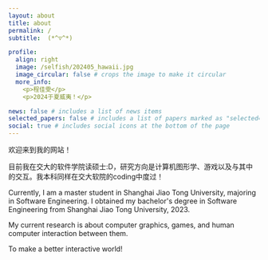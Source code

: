 ```yaml
---
layout: about
title: about
permalink: /
subtitle:  (*^▽^*)

profile:
  align: right
  image: /selfish/202405_hawaii.jpg
  image_circular: false # crops the image to make it circular
  more_info: 
    <p>程佳雯</p>
    <p>2024于夏威夷！</p>

news: false # includes a list of news items
selected_papers: false # includes a list of papers marked as "selected={true}"
social: true # includes social icons at the bottom of the page
---
```


欢迎来到我的网站！

目前我在交大的软件学院读硕士:D，研究方向是计算机图形学、游戏以及与其中的交互。我本科同样在交大软院的coding中度过！

Currently, I am a master student in Shanghai Jiao Tong University, majoring
in Software Engineering. I obtained my bachelor's degree in Software Engineering from Shanghai Jiao Tong University, 2023.

My current research is about computer graphics, games, and human computer interaction between them. 

To make a better interactive world!
